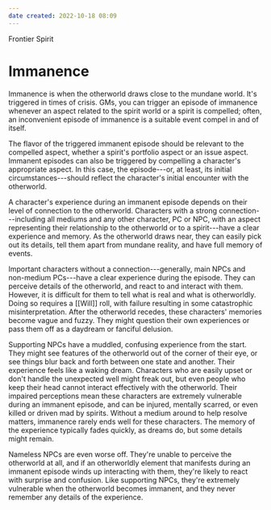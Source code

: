 ```yaml
---
date created: 2022-10-18 08:09
---
```


Frontier Spirit

# Immanence

Immanence is when the otherworld draws close to the mundane world. It's triggered in times of crisis. GMs, you can trigger an episode of immanence whenever an aspect related to the spirit world or a spirit is compelled; often, an inconvenient episode of immanence is a suitable event compel in and of itself.

The flavor of the triggered immanent episode should be relevant to the compelled aspect, whether a spirit's portfolio aspect or an issue aspect. Immanent episodes can also be triggered by compelling a character's appropriate aspect. In this case, the episode---or, at least, its initial circumstances---should reflect the character's initial encounter with the otherworld.

A character's experience during an immanent episode depends on their level of connection to the otherworld. Characters with a strong connection---including all mediums and any other character, PC or NPC, with an aspect representing their relationship to the otherworld or to a spirit---have a clear experience and memory. As the otherworld draws near, they can easily pick out its details, tell them apart from mundane reality, and have full memory of events.

Important characters without a connection---generally, main NPCs and non-medium PCs---have a clear experience during the episode. They can perceive details of the otherworld, and react to and interact with them. However, it is difficult for them to tell what is real and what is otherworldly. Doing so requires a [[Will]] roll, with failure resulting in some catastrophic misinterpretation. After the otherworld recedes, these characters' memories become vague and fuzzy. They might question their own experiences or pass them off as a daydream or fanciful delusion.

Supporting NPCs have a muddled, confusing experience from the start. They might see features of the otherworld out of the corner of their eye, or see things blur back and forth between one state and another. Their experience feels like a waking dream. Characters who are easily upset or don't handle the unexpected well might freak out, but even people who keep their head cannot interact effectively with the otherworld. Their impaired perceptions mean these characters are extremely vulnerable during an immanent episode, and can be injured, mentally scarred, or even killed or driven mad by spirits. Without a medium around to help resolve matters, immanence rarely ends well for these characters. The memory of the experience typically fades quickly, as dreams do, but some details might remain.

Nameless NPCs are even worse off. They're unable to perceive the otherworld at all, and if an otherworldly element that manifests during an immanent episode winds up interacting with them, they're likely to react with surprise and confusion. Like supporting NPCs, they're extremely vulnerable when the otherworld becomes immanent, and they never remember any details of the experience.
